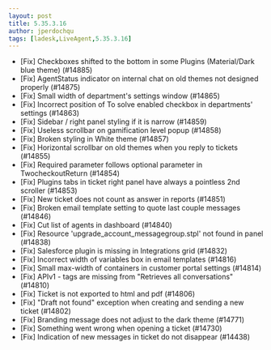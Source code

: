 ```yaml
---
layout: post
title: 5.35.3.16
author: jperdochqu
tags: [ladesk,LiveAgent,5.35.3.16]
---
```


- [Fix] Checkboxes shifted to the bottom in some Plugins (Material/Dark blue theme) (#14885)
- [Fix] AgentStatus indicator on internal chat on old themes not designed properly (#14875)
- [Fix] Small width of department's settings window (#14865)
- [Fix] Incorrect position of To solve enabled checkbox in departments' settings (#14863)
- [Fix] Sidebar / right panel styling if it is narrow (#14859)
- [Fix] Useless scrollbar on gamification level popup (#14858)
- [Fix] Broken styling in White theme (#14857)
- [Fix] Horizontal scrollbar on old themes when you reply to tickets (#14855)
- [Fix] Required parameter follows optional parameter in TwocheckoutReturn (#14854)
- [Fix] Plugins tabs in ticket right panel have always a pointless 2nd scroller (#14853)
- [Fix] New ticket does not count as answer in reports (#14851)
- [Fix] Broken email template setting to quote last couple messages (#14846)
- [Fix] Cut list of agents in dashboard (#14840)
- [Fix] Resource 'upgrade_account_messagegroup.stpl' not found in panel (#14838)
- [Fix] Salesforce plugin is missing in Integrations grid (#14832)
- [Fix] Incorrect width of variables box in email templates (#14816)
- [Fix] Small max-width of containers in customer portal settings (#14814)
- [Fix] APIv1 - tags are missing from "Retrieves all conversations" (#14810)
- [Fix] Ticket is not exported to html and pdf (#14806)
- [Fix] "Draft not found" exception when creating and sending a new ticket (#14802)
- [Fix] Branding message does not adjust to the dark theme (#14771)
- [Fix] Something went wrong when opening a ticket (#14730)
- [Fix] Indication of new messages in ticket do not disappear (#14438)
